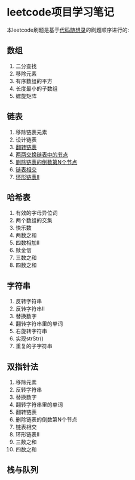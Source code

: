 # leetcode项目学习笔记
本leetcode刷题是基于[代码随想录](https://www.programmercarl.com/)的刷题顺序进行的:
## 数组
1. 二分查找
2. 移除元素
3. 有序数组的平方
4. 长度最小的子数组
5. 螺旋矩阵
## 链表
1. 移除链表元素
2. 设计链表
3. [翻转链表](2-链表/3-翻转链表.md)
4. [两两交换链表中的节点](2-链表/4-两两交换链表中的节点.md)
5. [删除链表的倒数第N个节点](2-链表/3-删除链表的倒数第N个节点.md)
6. [链表相交](2-链表/6-链表相交.md)
7. [环形链表II](2-链表/7-环形链表II.md)
## 哈希表
1. 有效的字母异位词
2. 两个数组的交集
3. 快乐数
4. 两数之和
5. 四数相加II
6. 赎金信
7. 三数之和
8. 四数之和
## 字符串
1. 反转字符串
2. 反转字符串II
3. 替换数字
4. 翻转字符串里的单词
5. 右旋转字符串
6. 实现strStr()
7. 重复的子字符串
## 双指针法
1. 移除元素
2. 反转字符串
3. 替换数字
4. 翻转字符串里的单词
5. 翻转链表
6. 删除链表的倒数第N个节点
7. 链表相交
8. 环形链表II
9. 三数之和
10. 四数之和
## 栈与队列

